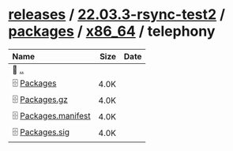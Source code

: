 ---
---

# [releases](/releases/) / [22.03.3-rsync-test2](/releases/22.03.3-rsync-test2/) / [packages](/releases/22.03.3-rsync-test2/packages/) / [x86_64](/releases/22.03.3-rsync-test2/packages/x86_64/) / telephony


| Name | Size | Date |
|:---|---:|---|
| 📁 [..](../) | | |
| 🗄️ [Packages](./Packages) | 4.0K | |
| 🗄️ [Packages.gz](./Packages.gz) | 4.0K | |
| 🗄️ [Packages.manifest](./Packages.manifest) | 4.0K | |
| 🗄️ [Packages.sig](./Packages.sig) | 4.0K | |

